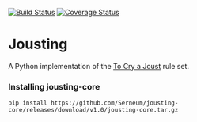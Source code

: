 [![Build Status](https://travis-ci.org/Serneum/jousting-core.svg?branch=master)](https://travis-ci.org/Serneum/jousting-core) [![Coverage Status](https://coveralls.io/repos/Serneum/jousting-core/badge.svg?branch=master)](https://coveralls.io/r/Serneum/jousting-core?branch=master)
# Jousting
A Python implementation of the [To Cry a Joust](http://boardgamegeek.com/boardgame/124129/cry-joust) rule set.


### Installing jousting-core
`pip install https://github.com/Serneum/jousting-core/releases/download/v1.0/jousting-core.tar.gz`
